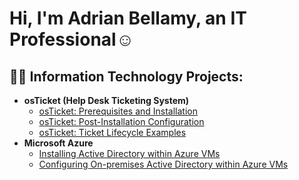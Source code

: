 <h1>Hi, I'm Adrian Bellamy, an IT Professional</a>☺</h1>

<h2>👨‍💻 Information Technology Projects:</h2>

- <b>osTicket (Help Desk Ticketing System)</b>
  - [osTicket: Prerequisites and Installation](https://github.com/AOBTenn/osTicket-Prerequisites-and-Installation.git)
  - [osTicket: Post-Installation Configuration](https://github.com/AOBTenn/osTicket-Post-Installation-Configuration.git)
  - [osTicket: Ticket Lifecycle Examples](https://github.com/AOBTenn/osTicket-Ticket-Lifecycle-Examples.git)
- <b>Microsoft Azure</b>
  - [Installing Active Directory within Azure VMs](https://github.com/AOBTenn/Installing-Active-Directory-within-Azure-VMs.git)
  - [Configuring On-premises Active Directory within Azure VMs](https://github.com/AOBTenn/Configuring-On-premises-Active-Directory-within-Azure-VMs.git)

